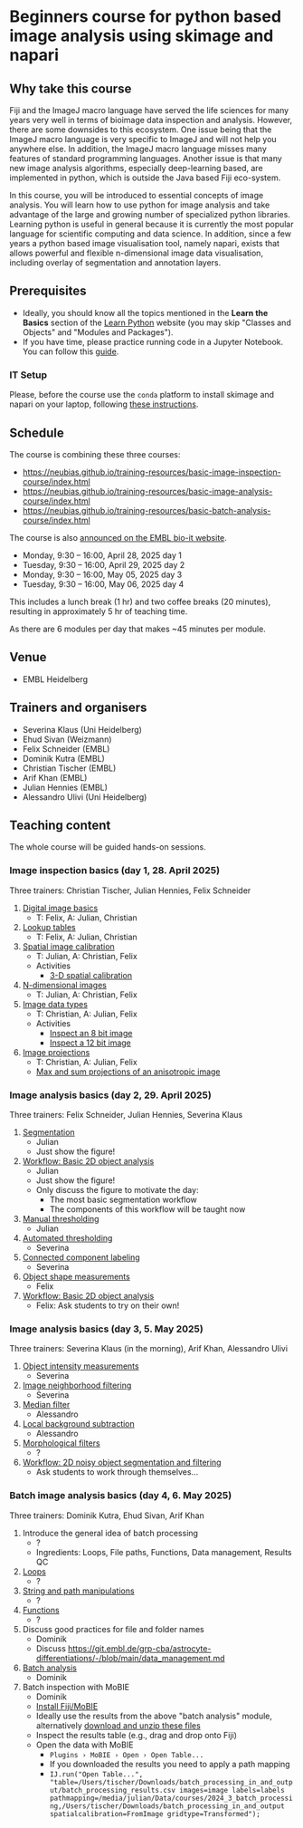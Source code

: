 # Beginners course for python based image analysis using skimage and napari

## Why take this course

Fiji and the ImageJ macro language have served the life sciences for many years very well in terms of bioimage data inspection and analysis. However, there are some downsides to this ecosystem. One issue being that the ImageJ macro language is very specific to ImageJ and will not help you anywhere else. In addition, the ImageJ macro language misses many features of standard programming languages. Another issue is that many new image analysis algorithms, especially deep-learning based, are implemented in python, which is outside the Java based Fiji eco-system.

In this course, you will be introduced to essential concepts of image analysis. You will learn how to use python for image analysis and take advantage of the large and growing number of specialized python libraries. Learning python is useful in general because it is currently the most popular language for scientific computing and data science. In addition, since a few years a python based image visualisation tool, namely napari, exists that allows powerful and flexible n-dimensional image data visualisation, including overlay of segmentation and annotation layers.

## Prerequisites

* Ideally, you should know all the topics mentioned in the **Learn the Basics** section of the [Learn Python](https://www.learnpython.org/en/Welcome) website (you may skip "Classes and Objects" and "Modules and Packages").
* If you have time, please practice running code in a Jupyter Notebook. You can follow this [guide](https://jupyter.org/try-jupyter/retro/notebooks/?path=notebooks/Intro.ipynb).

### IT Setup

Please, before the course use the `conda` platform to install skimage and napari on your laptop, following [these instructions](https://neubias.github.io/training-resources/tool_installation/index.html#skimage_napari). 

## Schedule

The course is combining these three courses:

- https://neubias.github.io/training-resources/basic-image-inspection-course/index.html
- https://neubias.github.io/training-resources/basic-image-analysis-course/index.html
- https://neubias.github.io/training-resources/basic-batch-analysis-course/index.html

The course is also [announced on the EMBL bio-it website](https://bio-it.embl.de/events/basics-of-bioimage-analysis-in-python-3/).

- Monday, 9:30 – 16:00, April 28, 2025 day 1
- Tuesday, 9:30 – 16:00, April 29, 2025 day 2
- Monday, 9:30 – 16:00, May 05, 2025 day 3
- Tuesday, 9:30 – 16:00, May 06, 2025 day 4

This includes a lunch break (1 hr) and two coffee breaks (20 minutes), resulting in approximately 5 hr of teaching time.

As there are 6 modules per day that makes ~45 minutes per module.

## Venue

- EMBL Heidelberg

## Trainers and organisers

- Severina Klaus (Uni Heidelberg)
- Ehud Sivan (Weizmann)
- Felix Schneider (EMBL)
- Dominik Kutra (EMBL)
- Christian Tischer (EMBL)
- Arif Khan (EMBL)
- Julian Hennies (EMBL)
- Alessandro Ulivi (Uni Heidelberg)

## Teaching content

The whole course will be guided hands-on sessions. 

### Image inspection basics (day 1, 28. April 2025)

Three trainers: Christian Tischer, Julian Hennies, Felix Schneider

1. [Digital image basics](https://neubias.github.io/training-resources/pixels/index.html)
    - T: Felix, A: Julian, Christian
1. [Lookup tables](https://neubias.github.io/training-resources/lut/index.html)
    - T: Felix, A: Julian, Christian
1. [Spatial image calibration](https://neubias.github.io/training-resources/spatial_calibration/index.html) 
    - T: Julian, A: Christian, Felix
    - Activities
       - [3-D spatial calibration](https://neubias.github.io/training-resources/spatial_calibration/index.html#explore3D)
1. [N-dimensional images](https://neubias.github.io/training-resources/multidimensional_image_basics/index.html)
    - T: Julian, A: Christian, Felix
1. [Image data types](https://neubias.github.io/training-resources/datatypes/index.html) 
    - T: Christian, A: Julian, Felix
    - Activities
       - [Inspect an 8 bit image](https://neubias.github.io/training-resources/datatypes/index.html#saturation_8bit)
       - [Inspect a 12 bit image](https://neubias.github.io/training-resources/datatypes/index.html#saturation_12bit)
1. [Image projections](https://neubias.github.io/training-resources/projections/index.html)
    - T: Christian, A: Julian, Felix
    - [Max and sum projections of an anisotropic image]()

### Image analysis basics (day 2, 29. April 2025)

Three trainers: Felix Schneider, Julian Hennies, Severina Klaus

1. [Segmentation](https://neubias.github.io/training-resources/segmentation/index.html)
    - Julian
    - Just show the figure!
1. [Workflow: Basic 2D object analysis](https://neubias.github.io/training-resources/workflow_segment_2d_nuclei_measure_shape/index.html)
    - Julian
    - Just show the figure!
    - Only discuss the figure to motivate the day:
        - The most basic segmentation workflow
        - The components of this workflow will be taught now
1. [Manual thresholding](https://neubias.github.io/training-resources/binarization/index.html)
    - Julian
1. [Automated thresholding](https://neubias.github.io/training-resources/auto_threshold/index.html) 
    - Severina
1. [Connected component labeling](https://neubias.github.io/training-resources/connected_components/index.html)
    - Severina
1. [Object shape measurements](https://neubias.github.io/training-resources/measure_shapes/index.html)
    - Felix
1. [Workflow: Basic 2D object analysis](https://neubias.github.io/training-resources/workflow_segment_2d_nuclei_measure_shape/index.html)
    - Felix: Ask students to try on their own! 

### Image analysis basics (day 3, 5. May 2025)

Three trainers: Severina Klaus (in the morning), Arif Khan, Alessandro Ulivi

1. [Object intensity measurements](https://neubias.github.io/training-resources/measure_intensities/index.html)
    - Severina 
1. [Image neighborhood filtering](https://neubias.github.io/training-resources/filter_neighbourhood/index.html)
    - Severina 
1. [Median filter](https://neubias.github.io/training-resources/median_filter/index.html)
    - Alessandro 
1. [Local background subtraction](https://neubias.github.io/training-resources/local_background_correction/index.html)
    - Alessandro 
1. [Morphological filters](https://neubias.github.io/training-resources/filter_morphological/index.html)
    - ?
1. [Workflow: 2D noisy object segmentation and filtering](https://neubias.github.io/training-resources/workflow_segment_2d_noisy_nuclei_filter_objects_measure_shape/index.html)
    - Ask students to work through themselves...


### Batch image analysis basics (day 4, 6. May 2025)

Three trainers: Dominik Kutra, Ehud Sivan, Arif Khan

1. Introduce the general idea of batch processing
    - ?
    - Ingredients: Loops, File paths, Functions, Data management, Results QC
1. [Loops](https://neubias.github.io/training-resources/script_for_loop/index.html)
    - ?
1. [String and path manipulations](https://neubias.github.io/training-resources/string_concat/index.html)
    - ?
1. [Functions](https://neubias.github.io/training-resources/script_functions/index.html)
    - ?
1. Discuss good practices for file and folder names
    - Dominik 
    - Discuss https://git.embl.de/grp-cba/astrocyte-differentiations/-/blob/main/data_management.md
1. [Batch analysis](https://neubias.github.io/training-resources/batch_processing/index.html)
    - Dominik 
1. Batch inspection with MoBIE
    - Dominik 
    - [Install Fiji/MoBIE](https://github.com/mobie/mobie-viewer-fiji?tab=readme-ov-file#install)
    - Ideally use the results from the above "batch analysis" module, alternatively [download and unzip these files](https://github.com/NEUBIAS/training-resources/raw/master/image_data/batch_process/inputs_and_outputs.zip)
    - Inspect the results table (e.g., drag and drop onto Fiji)
    - Open the data with MoBIE
        - `Plugins › MoBIE › Open › Open Table...`
        - If you downloaded the results you need to apply a path mapping
        - `IJ.run("Open Table...", "table=/Users/tischer/Downloads/batch_processing_in_and_output/batch_processing_results.csv images=image labels=labels pathmapping=/media/julian/Data/courses/2024_3_batch_processing,/Users/tischer/Downloads/batch_processing_in_and_output spatialcalibration=FromImage gridtype=Transformed");`

